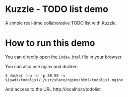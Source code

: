 # Kuzzle - TODO list demo

A simple real-time collaborative TODO list with Kuzzle.

# How to run this demo

You can directly open the `index.html` file in your browser.
 
You can also use nginx and docker:

    $ docker run -d -p 80:80 -v $(pwd)/todolist/:/usr/share/nginx/html/todolist nginx
    
And access to the URL http://localhost/todolist